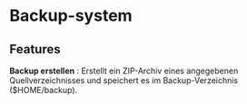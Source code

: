 # Backup-system

## Features
**Backup erstellen** : Erstellt ein ZIP-Archiv eines angegebenen Quellverzeichnisses und speichert es im Backup-Verzeichnis ($HOME/backup).
